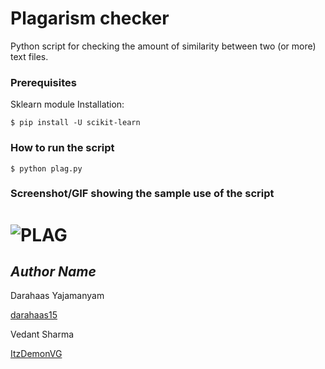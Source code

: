 # Plagarism checker

<!--Remove the below lines and add yours -->

Python script for checking the amount of similarity between two (or more) text files.

### Prerequisites

<!--Remove the below lines and add yours -->

Sklearn module
Installation:

```
$ pip install -U scikit-learn
```
### How to run the script

<!--Remove the below lines and add yours -->

```
$ python plag.py
```

### Screenshot/GIF showing the sample use of the script

<!--Remove the below lines and add yours -->

# <img alt="PLAG" src="https://i.imgur.com/yDka1b4.png">

## _Author Name_

<!--Remove the below lines and add yours -->

Darahaas Yajamanyam <br />

[darahaas15](https://github.com/darahaas15)

Vedant Sharma <br />

[ItzDemonVG](https://github.com/ItzDemonVG)

